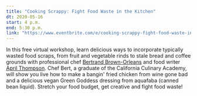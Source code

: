 ```yaml
---
title: "Cooking Scrappy: Fight Food Waste in the Kitchen"
dt: 2020-05-16
start: 4 p.m.
end: 5:30 p.m.
link: "https://www.eventbrite.com/e/cooking-scrappy-fight-food-waste-in-the-kitchen-tickets-104556527388"
---
```


In this free virtual workshop, learn delicious ways to incorporate typically wasted food scraps, from fruit and vegetable rinds to stale bread and coffee grounds with professional chef [Bertrand Brown-Orleans](https://www.instagram.com/bbrownorleans/) and food writer [April Thompson](http://aprilwrites.com/). Chef Bert, a graduate of the California Culinary Academy, will show you live how to make a bangin' fried chicken from wine gone bad and a delicious vegan Green Goddess dressing from aquafaba (canned bean liquid). Stretch your food budget, get creative and fight food waste!
